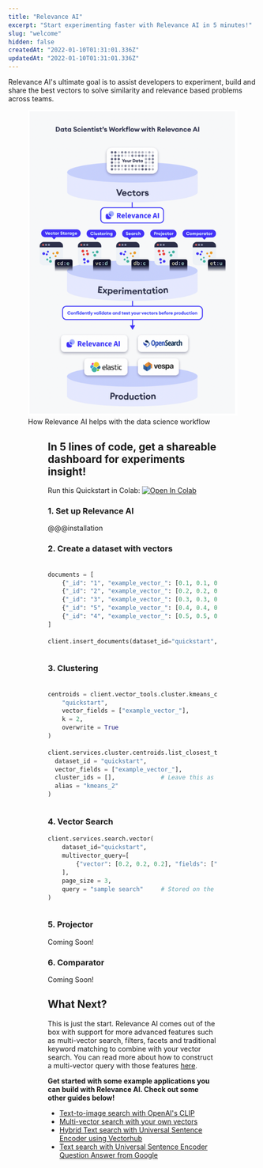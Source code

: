 ```yaml
---
title: "Relevance AI"
excerpt: "Start experimenting faster with Relevance AI in 5 minutes!"
slug: "welcome"
hidden: false
createdAt: "2022-01-10T01:31:01.336Z"
updatedAt: "2022-01-10T01:31:01.336Z"
---
```



Relevance AI's ultimate goal is to assist developers to experiment, build and share the best vectors to solve similarity and relevance based problems across teams.


<figure>
<img src="https://github.com/RelevanceAI/RelevanceAI-readme-docs/blob/main/docs/_assets/RelevanceAI_DS_Workflow.png?raw=true"  width="450" alt="Relevance AI DS Workflow" />
<figcaption>How Relevance AI helps with the data science workflow</figcaption>
<figure>


## In 5 lines of code, get a shareable dashboard for experiments insight!

Run this Quickstart in Colab: [![Open In Colab](https://colab.research.google.com/assets/colab-badge.svg)](https://colab.research.google.com/github/RelevanceAI/RelevanceAI-readme-docs/blob/main/docs/GETTING_STARTED/_notebooks/Intro_to_Relevance_AI.ipynb)

### 1. Set up Relevance AI

@@@installation

<!-- @@@client_instantiation -->


### 2. Create a dataset with vectors



```python Python (SDK)

documents = [
	{"_id": "1", "example_vector_": [0.1, 0.1, 0.1], "data": "Documentation"},
	{"_id": "2", "example_vector_": [0.2, 0.2, 0.2], "data": "Best document!"},
	{"_id": "3", "example_vector_": [0.3, 0.3, 0.3], "data": "Document example"},
	{"_id": "5", "example_vector_": [0.4, 0.4, 0.4], "data": "This is a doc"},
	{"_id": "4", "example_vector_": [0.5, 0.5, 0.5], "data": "This is another doc"},
]

client.insert_documents(dataset_id="quickstart", docs=documents)

```
```python
```


### 3. Clustering


```python Python (SDK)

centroids = client.vector_tools.cluster.kmeans_cluster(
    "quickstart", 
    vector_fields = ["example_vector_"],
    k = 2,
    overwrite = True
)

client.services.cluster.centroids.list_closest_to_center(
  dataset_id = "quickstart", 
  vector_fields = ["example_vector_"], 
  cluster_ids = [],             # Leave this as an empty list if you want all of the clusters.
  alias = "kmeans_2"
)

```
```python
```


### 4. Vector Search


```python Python (SDK)
client.services.search.vector(
    dataset_id="quickstart", 
    multivector_query=[
        {"vector": [0.2, 0.2, 0.2], "fields": ["example_vector_"]},
    ],
    page_size = 3,
    query = "sample search"     # Stored on the dashboard but not required
)
```
```python
```



### 5. Projector

Coming Soon!

### 6. Comparator

Coming Soon! 


## What Next?
This is just the start. Relevance AI comes out of the box with support for more advanced features such as multi-vector search, filters, facets and traditional keyword matching to combine with your vector search. You can read more about how to construct a multi-vector query with those features [here](doc:vector-search-prerequisites).

**Get started with some example applications you can build with Relevance AI. Check out some other guides below!**
- [Text-to-image search with OpenAI's CLIP](doc:quickstart-text-to-image-search)
- [Multi-vector search with your own vectors](doc:search-with-your-own-vectors)
- [Hybrid Text search with Universal Sentence Encoder using Vectorhub](doc:quickstart-text-search)
- [Text search with Universal Sentence Encoder Question Answer from Google](doc:quickstart-question-answering)

